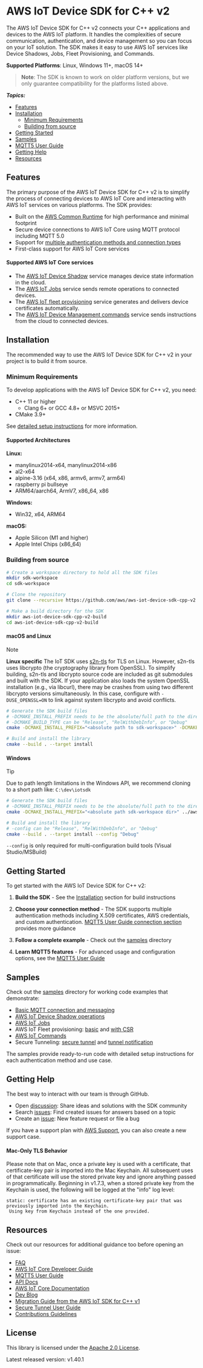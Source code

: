 # AWS IoT Device SDK for C++ v2

The AWS IoT Device SDK for C++ v2 connects your C++ applications and devices to the AWS IoT platform. It handles the complexities of secure communication, authentication, and device management so you can focus on your IoT solution. The SDK makes it easy to use AWS IoT services like Device Shadows, Jobs, Fleet Provisioning, and Commands.

**Supported Platforms**: Linux, Windows 11+, macOS 14+

> **Note**: The SDK is known to work on older platform versions, but we only guarantee compatibility for the platforms listed above.

*__Topics:__*
* [Features](#features)
* [Installation](#installation)
  * [Minimum Requirements](#minimum-requirements)
  * [Building from source](#building-from-source)
* [Getting Started](#getting-started)
* [Samples](samples)
* [MQTT5 User Guide](./documents/MQTT5_Userguide.md)
* [Getting Help](#getting-help)
* [Resources](#resources)

## Features

The primary purpose of the AWS IoT Device SDK for C++ v2 is to simplify the process of connecting devices to AWS IoT Core and interacting with AWS IoT services on various platforms. The SDK provides:

* Built on the [AWS Common Runtime](https://docs.aws.amazon.com/sdkref/latest/guide/common-runtime.html) for high performance and minimal footprint
* Secure device connections to AWS IoT Core using MQTT protocol including MQTT 5.0
* Support for [multiple authentication methods and connection types](./documents/MQTT5_Userguide.md#connecting-to-aws-iot-core)
* First-class support for AWS IoT Core services

#### Supported AWS IoT Core services

* The [AWS IoT Device Shadow](https://docs.aws.amazon.com/iot/latest/developerguide/iot-device-shadows.html) service manages device state information in the cloud.
* The [AWS IoT Jobs](https://docs.aws.amazon.com/iot/latest/developerguide/iot-jobs.html) service sends remote operations to connected devices.
* The [AWS IoT fleet provisioning](https://docs.aws.amazon.com/iot/latest/developerguide/provision-wo-cert.html) service generates and delivers device certificates automatically.
* The [AWS IoT Device Management commands](https://docs.aws.amazon.com/iot/latest/developerguide/iot-remote-command.html) service sends instructions from the cloud to connected devices.

## Installation

The recommended way to use the AWS IoT Device SDK for C++ v2 in your project is to build it from source.

### Minimum Requirements

To develop applications with the AWS IoT Device SDK for C++ v2, you need:

* C++ 11 or higher
  * Clang 6+ or GCC 4.8+ or MSVC 2015+
* CMake 3.9+

See [detailed setup instructions](./documents/PREREQUISITES.md) for more information.

#### Supported Architectures

**Linux:**
- manylinux2014-x64, manylinux2014-x86
- al2-x64
- alpine-3.16 (x64, x86, armv6, armv7, arm64)
- raspberry pi bullseye
- ARM64/aarch64, ArmV7, x86_64, x86

**Windows:**
- Win32, x64, ARM64

**macOS:**
- Apple Silicon (M1 and higher)
- Apple Intel Chips (x86_64)

### Building from source

```bash
# Create a workspace directory to hold all the SDK files
mkdir sdk-workspace
cd sdk-workspace

# Clone the repository
git clone --recursive https://github.com/aws/aws-iot-device-sdk-cpp-v2.git

# Make a build directory for the SDK
mkdir aws-iot-device-sdk-cpp-v2-build
cd aws-iot-device-sdk-cpp-v2-build
```

#### macOS and Linux

> [!NOTE]
> **Linux specific**
> The IoT SDK uses [s2n-tls](https://github.com/aws/s2n-tls) for TLS on Linux. However, s2n-tls uses libcrypto (the cryptography library from OpenSSL). To simplify building, s2n-tls and libcrypto source code are included as git submodules and built with the SDK. If your application also loads the system OpenSSL installation (e.g., via libcurl), there may be crashes from using two different libcrypto versions simultaneously. In this case, configure with `-DUSE_OPENSSL=ON` to link against system libcrypto and avoid conflicts.

```bash
# Generate the SDK build files
# -DCMAKE_INSTALL_PREFIX needs to be the absolute/full path to the directory
# -DCMAKE_BUILD_TYPE can be "Release", "RelWithDebInfo", or "Debug"
cmake -DCMAKE_INSTALL_PREFIX="<absolute path to sdk-workspace>" -DCMAKE_BUILD_TYPE="Debug" ../aws-iot-device-sdk-cpp-v2

# Build and install the library
cmake --build . --target install
```

#### Windows

> [!TIP]
> Due to path length limitations in the Windows API, we recommend cloning to a short path like: `C:\dev\iotsdk`

```bash
# Generate the SDK build files
# -DCMAKE_INSTALL_PREFIX needs to be the absolute/full path to the directory
cmake -DCMAKE_INSTALL_PREFIX="<absolute path sdk-workspace dir>" ../aws-iot-device-sdk-cpp-v2

# Build and install the library
# -config can be "Release", "RelWithDebInfo", or "Debug"
cmake --build . --target install --config "Debug"
```

`--config` is only required for multi-configuration build tools (Visual Studio/MSBuild)

## Getting Started

To get started with the AWS IoT Device SDK for C++ v2:

1. **Build the SDK** - See the [Installation](#installation) section for build instructions

2. **Choose your connection method** - The SDK supports multiple authentication methods including X.509 certificates, AWS credentials, and custom authentication. [MQTT5 User Guide connection section](./documents/MQTT5_Userguide.md#connecting-to-aws-iot-core) provides more guidance

3. **Follow a complete example** - Check out the [samples](samples) directory

4. **Learn MQTT5 features** - For advanced usage and configuration options, see the [MQTT5 User Guide](./documents/MQTT5_Userguide.md)

## Samples

Check out the [samples](samples) directory for working code examples that demonstrate:
- [Basic MQTT connection and messaging](./samples/README.md#mqtt5-client-samples)
- [AWS IoT Device Shadow operations](./samples/service_clients/shadow/shadow-sandbox/README.md)
- [AWS IoT Jobs](./samples/service_clients/jobs/jobs-sandbox/README.md)
- AWS IoT Fleet provisioning: [basic](./samples/service_clients/fleet_provisioning/provision-basic/README.md) and [with CSR](./samples/service_clients/fleet_provisioning/provision-csr/README.md)
- [AWS IoT Commands](./samples/service_clients/commands/commands-sandbox/README.md)
- Secure Tunneling: [secure tunnel](./samples/others/secure_tunneling/secure_tunnel/README.md) and [tunnel notification](./samples/others/secure_tunneling/tunnel_notification/README.md)

The samples provide ready-to-run code with detailed setup instructions for each authentication method and use case.

## Getting Help

The best way to interact with our team is through GitHub.
* Open [discussion](https://github.com/aws/aws-iot-device-sdk-cpp-v2/discussions): Share ideas and solutions with the SDK community
* Search [issues](https://github.com/aws/aws-iot-device-sdk-cpp-v2/issues): Find created issues for answers based on a topic
* Create an [issue](https://github.com/aws/aws-iot-device-sdk-cpp-v2/issues/new/choose): New feature request or file a bug

If you have a support plan with [AWS Support](https://aws.amazon.com/premiumsupport/), you can also create a new support case.

#### Mac-Only TLS Behavior

Please note that on Mac, once a private key is used with a certificate, that certificate-key pair is imported into the Mac Keychain.  All subsequent uses of that certificate will use the stored private key and ignore anything passed in programmatically.  Beginning in v1.7.3, when a stored private key from the Keychain is used, the following will be logged at the "info" log level:

```
static: certificate has an existing certificate-key pair that was previously imported into the Keychain.
 Using key from Keychain instead of the one provided.
```

## Resources

Check out our resources for additional guidance too before opening an issue:

* [FAQ](./documents/FAQ.md)
* [AWS IoT Core Developer Guide](https://docs.aws.amazon.com/iot/latest/developerguide/what-is-aws-iot.html)
* [MQTT5 User Guide](./documents/MQTT5_Userguide.md)
* [API Docs](https://aws.github.io/aws-iot-device-sdk-cpp-v2/)
* [AWS IoT Core Documentation](https://docs.aws.amazon.com/iot/)
* [Dev Blog](https://aws.amazon.com/blogs/iot/category/internet-of-things/)
* [Migration Guide from the AWS IoT SDK for C++ v1](./documents/MIGRATION_GUIDE.md)
* [Secure Tunnel User Guide](./documents/Secure_Tunnel_Userguide.md)
* [Contributions Guidelines](./documents/CONTRIBUTING.md)

## License

This library is licensed under the [Apache 2.0 License](./documents/LICENSE).

Latest released version: v1.40.1
